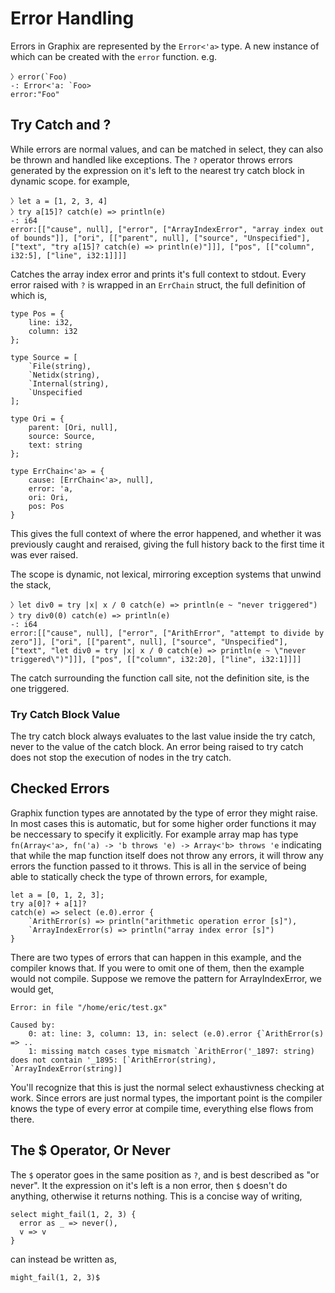 # Error Handling

Errors in Graphix are represented by the `Error<'a>` type. A new instance of
which can be created with the `error` function. e.g.

```
〉error(`Foo)
-: Error<'a: `Foo>
error:"Foo"
```

## Try Catch and ?

While errors are normal values, and can be matched in select, they can also be
thrown and handled like exceptions. The `?` operator throws errors generated by
the expression on it's left to the nearest try catch block in dynamic scope. for
example,

```
〉let a = [1, 2, 3, 4]
〉try a[15]? catch(e) => println(e)
-: i64
error:[["cause", null], ["error", ["ArrayIndexError", "array index out of bounds"]], ["ori", [["parent", null], ["source", "Unspecified"], ["text", "try a[15]? catch(e) => println(e)"]]], ["pos", [["column", i32:5], ["line", i32:1]]]]
```

Catches the array index error and prints it's full context to stdout. Every
error raised with `?` is wrapped in an `ErrChain` struct, the full definition of
which is,

```
type Pos = {
    line: i32,
    column: i32
};

type Source = [
    `File(string),
    `Netidx(string),
    `Internal(string),
    `Unspecified
];

type Ori = {
    parent: [Ori, null],
    source: Source,
    text: string
};

type ErrChain<'a> = {
    cause: [ErrChain<'a>, null],
    error: 'a,
    ori: Ori,
    pos: Pos
}
```

This gives the full context of where the error happened, and whether it was
previously caught and reraised, giving the full history back to the first time
it was ever raised.

The scope is dynamic, not lexical, mirroring exception systems that unwind the
stack,

```
〉let div0 = try |x| x / 0 catch(e) => println(e ~ "never triggered")
〉try div0(0) catch(e) => println(e)
-: i64
error:[["cause", null], ["error", ["ArithError", "attempt to divide by zero"]], ["ori", [["parent", null], ["source", "Unspecified"], ["text", "let div0 = try |x| x / 0 catch(e) => println(e ~ \"never triggered\")"]]], ["pos", [["column", i32:20], ["line", i32:1]]]]
```

The catch surrounding the function call site, not the definition site, is the
one triggered.

### Try Catch Block Value

The try catch block always evaluates to the last value inside the try catch,
never to the value of the catch block. An error being raised to try catch does
not stop the execution of nodes in the try catch.

## Checked Errors

Graphix function types are annotated by the type of error they might raise. In
most cases this is automatic, but for some higher order functions it may be
neccessary to specify it explicitly. For example array map has type
`fn(Array<'a>, fn('a) -> 'b throws 'e) -> Array<'b> throws 'e` indicating that
while the map function itself does not throw any errors, it will throw any
errors the function passed to it throws. This is all in the service of being
able to statically check the type of thrown errors, for example,

```
let a = [0, 1, 2, 3];
try a[0]? + a[1]?
catch(e) => select (e.0).error {
    `ArithError(s) => println("arithmetic operation error [s]"),
    `ArrayIndexError(s) => println("array index error [s]")
}
```

There are two types of errors that can happen in this example, and the compiler
knows that. If you were to omit one of them, then the example would not compile.
Suppose we remove the pattern for ArrayIndexError, we would get,

```
Error: in file "/home/eric/test.gx"

Caused by:
    0: at: line: 3, column: 13, in: select (e.0).error {`ArithError(s) => ..
    1: missing match cases type mismatch `ArithError('_1897: string) does not contain '_1895: [`ArithError(string), `ArrayIndexError(string)]
```

You'll recognize that this is just the normal select exhaustivness checking at
work. Since errors are just normal types, the important point is the compiler
knows the type of every error at compile time, everything else flows from there.

## The $ Operator, Or Never

The `$` operator goes in the same position as `?`, and is best described as "or
never". It the expression on it's left is a non error, then `$` doesn't do
anything, otherwise it returns nothing. This is a concise way of writing,

```
select might_fail(1, 2, 3) {
  error as _ => never(),
  v => v
}
```

can instead be written as,

```
might_fail(1, 2, 3)$
```
